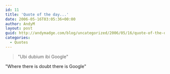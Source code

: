 ```yaml
---
id: 11
title: 'Quote of the day...'
date: 2006-05-16T03:05:36+00:00
author: AndyM
layout: post
guid: http://andymadge.com/blog/uncategorized/2006/05/16/quote-of-the-day/
categories:
  - Quotes
---
```

> "Ubi dubium ibi Google"

"Where there is doubt there is Google"